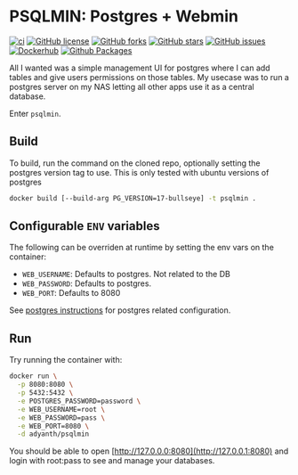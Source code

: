 # PSQLMIN: Postgres + Webmin

[![ci](https://github.com/adyanth/psqlmin/actions/workflows/docker.yaml/badge.svg)](https://github.com/adyanth/psqlmin/actions/workflows/docker.yaml)
[![GitHub license](https://img.shields.io/github/license/adyanth/psqlmin?color=brightgreen)](https://github.com/adyanth/psqlmin/blob/main/LICENSE)
[![GitHub forks](https://img.shields.io/github/forks/adyanth/psqlmin)](https://github.com/adyanth/cloudflare-operator/network)
[![GitHub stars](https://img.shields.io/github/stars/adyanth/psqlmin)](https://github.com/adyanth/cloudflare-operator/stargazers)
[![GitHub issues](https://img.shields.io/github/issues/adyanth/psqlmin)](https://github.com/adyanth/psqlmin/issues)
[![Dockerhub](https://img.shields.io/badge/package-bright%20green?style=flat&logo=docker&link=https%3A%2F%2Fhub.docker.com%2Fr%2Fadyanth%2Fpsqlmin)](https://hub.docker.com/r/adyanth/psqlmin)
[![Github Packages](https://img.shields.io/badge/package-bright%20green?style=flat&logo=github)
](https://github.com/adyanth/psqlmin/pkgs/container/psqlmin)

All I wanted was a simple management UI for postgres where I can add tables and give users permissions on those tables.
My usecase was to run a postgres server on my NAS letting all other apps use it as a central database.

Enter `psqlmin`.

## Build

To build, run the command on the cloned repo, optionally setting the postgres version tag to use. This is only tested with ubuntu versions of postgres

```bash
docker build [--build-arg PG_VERSION=17-bullseye] -t psqlmin .
```

## Configurable `ENV` variables

The following can be overriden at runtime by setting the env vars on the container:

* `WEB_USERNAME`: Defaults to postgres. Not related to the DB
* `WEB_PASSWORD`: Defaults to postgres.
* `WEB_PORT`: Defaults to 8080

See [postgres instructions](https://hub.docker.com/_/postgres) for postgres related configuration.

## Run

Try running the container with:

```bash
docker run \
  -p 8080:8080 \
  -p 5432:5432 \
  -e POSTGRES_PASSWORD=password \
  -e WEB_USERNAME=root \
  -e WEB_PASSWORD=pass \
  -e WEB_PORT=8080 \
  -d adyanth/psqlmin
```

You should be able to open [http://127.0.0.0:8080](http://127.0.0.1:8080) and login with root:pass to see and manage your databases.

